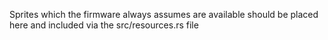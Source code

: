 Sprites which the firmware always assumes are available should be placed here and included via the src/resources.rs file